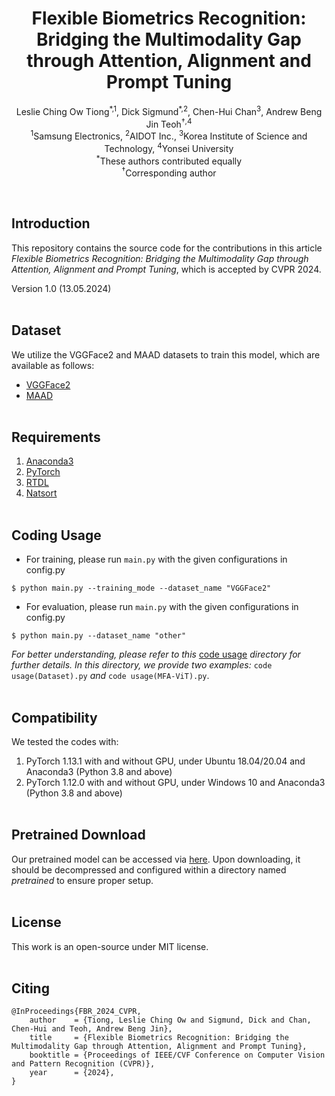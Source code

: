 <h1 align="center">
  Flexible Biometrics Recognition: Bridging the Multimodality Gap through Attention, Alignment and Prompt Tuning
</h1>
<p align="center">
  Leslie Ching Ow Tiong<sup>*,1</sup>,  Dick Sigmund<sup>*,2</sup>, Chen-Hui Chan<sup>3</sup>, Andrew Beng Jin Teoh<sup>&dagger;,4</sup>
  <br/>
  <sup>1</sup>Samsung Electronics,  <sup>2</sup>AIDOT Inc., <sup>3</sup>Korea Institute of Science and Technology, <sup>4</sup>Yonsei University
  <br/>
  <sup>*</sup>These authors contributed equally
  <br/>
  <sup>&dagger;</sup>Corresponding author
</p>
<br/>


## Introduction
This repository contains the source code for the contributions in this article _Flexible Biometrics Recognition: Bridging the Multimodality Gap through Attention, Alignment and Prompt Tuning_, which is accepted by CVPR 2024.

Version 1.0 (13.05.2024)
<br/> <br/>

## Dataset
We utilize the VGGFace2 and MAAD datasets to train this model, which are available as follows:
- [VGGFace2](https://www.robots.ox.ac.uk/~vgg/data/vgg_face2/)
- [MAAD](https://github.com/pterhoer/MAAD-Face)
<br> <br>

## Requirements
  1) [Anaconda3](https://www.anaconda.com/download)
  2) [PyTorch](https://pytorch.org/get-started/locally)
  3) [RTDL](https://pypi.org/project/rtdl)
  4) [Natsort](https://pypi.org/project/natsort)
<br/> <br/>

## Coding Usage
- For training, please run `main.py` with the given configurations in config.py
```shell
$ python main.py --training_mode --dataset_name "VGGFace2"
```

- For evaluation, please run `main.py` with the given configurations in config.py
```shell
$ python main.py --dataset_name "other"
```

_For better understanding, please refer to this_ [code usage](code%20usage) _directory for further details. In this directory, we provide two examples:_ `code usage(Dataset).py` _and_ `code usage(MFA-ViT).py`. 
<br/> <br/>

## Compatibility
We tested the codes with:
  1) PyTorch 1.13.1 with and without GPU, under Ubuntu 18.04/20.04 and Anaconda3 (Python 3.8 and above)
  2) PyTorch 1.12.0 with and without GPU, under Windows 10 and Anaconda3 (Python 3.8 and above)
<br> <br>

## Pretrained Download
Our pretrained model can be accessed via [here](https://drive.google.com/drive/folders/1aX_UBGZN_as84h5Ioq42JC_zAjwa4uDw?usp=sharing). Upon downloading, it should be decompressed and configured within a directory named _pretrained_ to ensure proper setup.
<br/> <br/>

## License
This work is an open-source under MIT license.
<br/> <br/>

## Citing
```
@InProceedings{FBR_2024_CVPR,
    author    = {Tiong, Leslie Ching Ow and Sigmund, Dick and Chan, Chen-Hui and Teoh, Andrew Beng Jin},
    title     = {Flexible Biometrics Recognition: Bridging the Multimodality Gap through Attention, Alignment and Prompt Tuning},
    booktitle = {Proceedings of IEEE/CVF Conference on Computer Vision and Pattern Recognition (CVPR)},
    year      = {2024},
}
```
